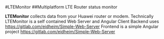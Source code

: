 #LTEMonitor
##Multiplatform LTE Router status monitor

**LTEMonitor** collects data from your Huawei router or modem.
Technically LTEMonitor is a self contained Web Server and Angular Client
Backend uses https://gitlab.com/eidheim/Simple-Web-Server 
Frontend is a simple Angular project https://gitlab.com/eidheim/Simple-Web-Server

